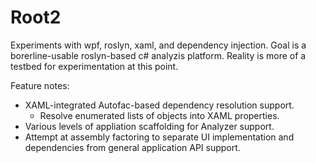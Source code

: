 # Root2

Experiments with wpf, roslyn, xaml, and dependency injection.
Goal is a borerline-usable roslyn-based c# analyzis platform. Reality is more of a
testbed for experimentation at this point.

Feature notes:
* XAML-integrated Autofac-based dependency resolution support.
  * Resolve enumerated lists of objects into XAML properties.
* Various levels of appliation scaffolding for Analyzer support.
* Attempt at assembly factoring to separate UI implementation and dependencies
  from general application API support.
  
  
